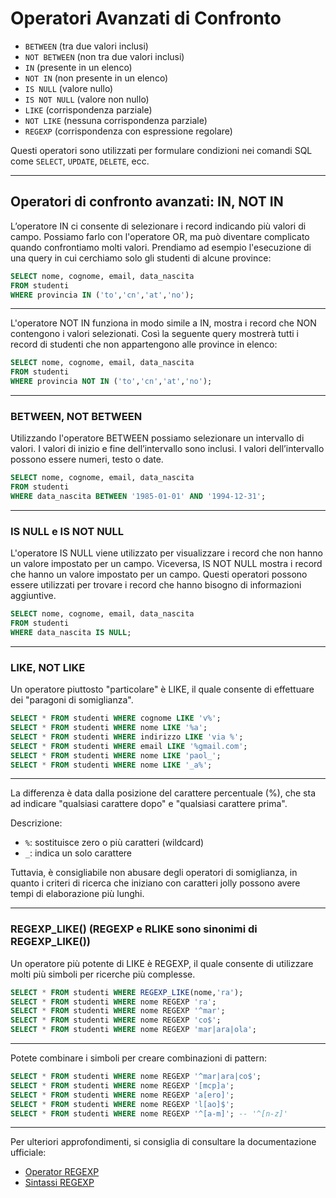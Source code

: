 # Operatori Avanzati di Confronto

- `BETWEEN` (tra due valori inclusi)
- `NOT BETWEEN` (non tra due valori inclusi)
- `IN` (presente in un elenco)
- `NOT IN` (non presente in un elenco)
- `IS NULL` (valore nullo)
- `IS NOT NULL` (valore non nullo)
- `LIKE` (corrispondenza parziale)
- `NOT LIKE` (nessuna corrispondenza parziale)
- `REGEXP` (corrispondenza con espressione regolare)

Questi operatori sono utilizzati per formulare condizioni nei comandi SQL come `SELECT`, `UPDATE`, `DELETE`, ecc.

---

## Operatori di confronto avanzati: IN, NOT IN

L’operatore IN ci consente di selezionare i record indicando più valori di campo. Possiamo farlo con l'operatore OR, ma può diventare complicato quando confrontiamo molti valori. Prendiamo ad esempio l'esecuzione di una query in cui cerchiamo solo gli studenti di alcune province:

```sql
SELECT nome, cognome, email, data_nascita
FROM studenti
WHERE provincia IN ('to','cn','at','no');
```

---

L'operatore NOT IN funziona in modo simile a IN, mostra i record che NON contengono i valori selezionati. Così la seguente query mostrerà tutti i record di studenti che non appartengono alle province in elenco:

```sql
SELECT nome, cognome, email, data_nascita
FROM studenti
WHERE provincia NOT IN ('to','cn','at','no');
```

---

### BETWEEN, NOT BETWEEN

Utilizzando l'operatore BETWEEN possiamo selezionare un intervallo di valori. I valori di inizio e fine dell’intervallo sono inclusi. I valori dell’intervallo possono essere numeri, testo o date.

```sql
SELECT nome, cognome, email, data_nascita
FROM studenti
WHERE data_nascita BETWEEN '1985-01-01' AND '1994-12-31';
```

---

### IS NULL e IS NOT NULL

L'operatore IS NULL viene utilizzato per visualizzare i record che non hanno un valore impostato per un campo. Viceversa, IS NOT NULL mostra i record che hanno un valore impostato per un campo. Questi operatori possono essere utilizzati per trovare i record che hanno bisogno di informazioni aggiuntive.

```sql
SELECT nome, cognome, email, data_nascita
FROM studenti
WHERE data_nascita IS NULL;
```

---

### LIKE, NOT LIKE

Un operatore piuttosto "particolare" è LIKE, il quale consente di effettuare dei "paragoni di somiglianza".

```sql
SELECT * FROM studenti WHERE cognome LIKE 'v%';
SELECT * FROM studenti WHERE nome LIKE '%a';
SELECT * FROM studenti WHERE indirizzo LIKE 'via %';
SELECT * FROM studenti WHERE email LIKE '%gmail.com';
SELECT * FROM studenti WHERE nome LIKE 'paol_';
SELECT * FROM studenti WHERE nome LIKE '_a%';
```

---

La differenza è data dalla posizione del carattere percentuale (%), che sta ad indicare "qualsiasi carattere dopo" e "qualsiasi carattere prima".

Descrizione:

- `%`: sostituisce zero o più caratteri (wildcard)
- `_`: indica un solo carattere

Tuttavia, è consigliabile non abusare degli operatori di somiglianza, in quanto i criteri di ricerca che iniziano con caratteri jolly possono avere tempi di elaborazione più lunghi.

---

### REGEXP_LIKE() (REGEXP e RLIKE sono sinonimi di REGEXP_LIKE())

Un operatore più potente di LIKE è REGEXP, il quale consente di utilizzare molti più simboli per ricerche più complesse.

```sql
SELECT * FROM studenti WHERE REGEXP_LIKE(nome,'ra');
SELECT * FROM studenti WHERE nome REGEXP 'ra';
SELECT * FROM studenti WHERE nome REGEXP '^mar';
SELECT * FROM studenti WHERE nome REGEXP 'co$';
SELECT * FROM studenti WHERE nome REGEXP 'mar|ara|ola';
```

---

Potete combinare i simboli per creare combinazioni di pattern:

```sql
SELECT * FROM studenti WHERE nome REGEXP '^mar|ara|co$';
SELECT * FROM studenti WHERE nome REGEXP '[mcp]a';
SELECT * FROM studenti WHERE nome REGEXP 'a[ero]';
SELECT * FROM studenti WHERE nome REGEXP 'l[ao]$';
SELECT * FROM studenti WHERE nome REGEXP '^[a-m]'; -- '^[n-z]'
```

---

Per ulteriori approfondimenti, si consiglia di consultare la documentazione ufficiale:
- [Operator REGEXP](https:/dev.mysql.com/doc/refman/8.0/en/regexp.html#operator_regexp)
- [Sintassi REGEXP](https:/dev.mysql.com/doc/refman/8.0/en/regexp.html#regexp-syntax)

